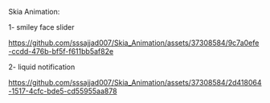 Skia Animation: 

1- smiley face slider


https://github.com/sssajjad007/Skia_Animation/assets/37308584/9c7a0efe-ccdd-476b-bf5f-f611bb5af82e


2- liquid notification


https://github.com/sssajjad007/Skia_Animation/assets/37308584/2d418064-1517-4cfc-bde5-cd55955aa878


